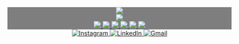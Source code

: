 <div style="background-color: rgba(0, 0, 0, 0.5); backdrop-filter: blur(5px);">
  <div align="center">
    <a href="https://github.com/rafasdiass">
      <img align="center" src="https://github-readme-stats.vercel.app/api?username=rafasdiass&show_icons=true&theme=dark&bg_color=00000000" />
    </a>
  </div>

  <div align="center">
    <a href="https://github.com/rafasdiass">
      <img align="center" src="https://github-readme-stats.vercel.app/api/top-langs/?username=rafasdiass&theme=dark&layout=compact&bg_color=00000000" />
    </a>
  </div>

  <div align="center">
    <a href="https://www.w3schools.com/sql/">
      <img src="https://img.shields.io/badge/-SQL-003B57?style=flat-square&logo=sql&logoColor=white" />
    </a>
    <a href="https://developer.mozilla.org/en-US/docs/Web/Guide/HTML/HTML5">
      <img src="https://img.shields.io/badge/-HTML5-E34F26?style=flat-square&logo=html5&logoColor=white" />
    </a>
    <a href="https://reactjs.org/">
      <img src="https://img.shields.io/badge/-React-black?style=flat-square&logo=react&logoColor=white" />
    </a>
    <a href="https://angular.io/">
      <img src="https://img.shields.io/badge/-Angular-DD0031?style=flat-square&logo=angular&logoColor=white" />
    </a>
    <a href="https://developer.mozilla.org/en-US/docs/Web/JavaScript">
      <img src="https://img.shields.io/badge/-JavaScript-black?style=flat-square&logo=javascript&logoColor=eed718" />
    </a>
    <a href="https://www.microsoft.com/en-us/sql-server">
      <img src="https://img.shields.io/badge/-SQL%20Server-CC2927?style=flat-square&logo=microsoft-sql-server&logoColor=white" />
    </a>
  </div>
</div>
<div align="center">
  <a href="https://www.instagram.com/rafasdiass/">
    <img src="https://img.icons8.com/color/48/000000/instagram-new.png" alt="Instagram" title="Instagram"/>
  </a>
  <a href="https://www.linkedin.com/in/rdrafaeldias/">
    <img src="https://img.icons8.com/color/48/000000/linkedin.png" alt="LinkedIn" title="LinkedIn"/>
  </a>
  <a href="mailto:rafasdiasdev@gmail.com">
    <img src="https://img.icons8.com/color/48/000000/gmail.png" alt="Gmail" title="Gmail"/>
  </a>
  
</div>
